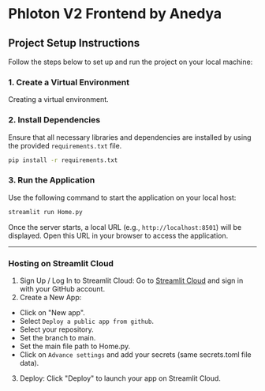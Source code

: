 # Phloton V2 Frontend by Anedya


## Project Setup Instructions

Follow the steps below to set up and run the project on your local machine:

### 1. Create a Virtual Environment

Creating a virtual environment.


### 2. Install Dependencies

Ensure that all necessary libraries and dependencies are installed by using the provided `requirements.txt` file.

```bash
pip install -r requirements.txt
```

### 3. Run the Application

Use the following command to start the application on your local host:

```bash
streamlit run Home.py
```

Once the server starts, a local URL (e.g., `http://localhost:8501`) will be displayed. Open this URL in your browser to access the application.

---

### Hosting on Streamlit Cloud

1. Sign Up / Log In to Streamlit Cloud:
Go to [Streamlit Cloud](https://streamlit.io/cloud) and sign in with your GitHub account.
2. Create a New App:
- Click on "New app".
- Select `Deploy a public app from github`.
- Select your repository.
- Set the branch to main.
- Set the main file path to Home.py.
- Click on `Advance settings` and add your secrets (same secrets.toml file data).
3. Deploy:
Click "Deploy" to launch your app on Streamlit Cloud.